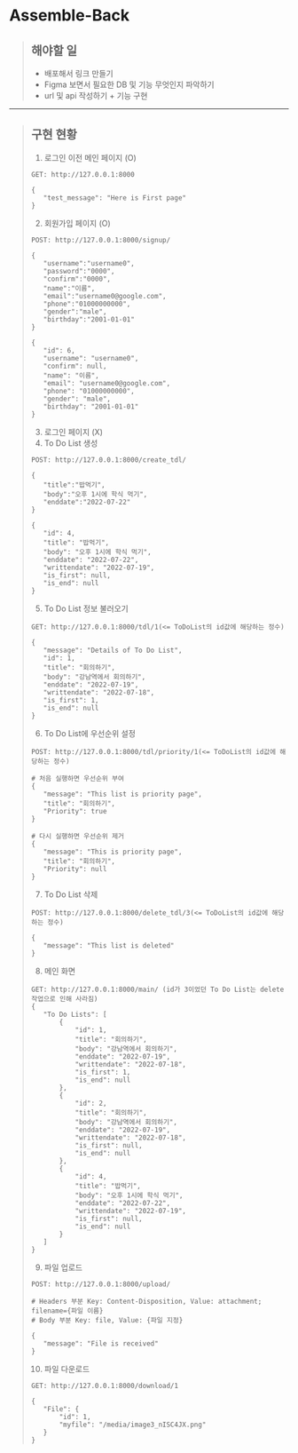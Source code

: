 # Assemble-Back
> ## 해야할 일
> * 배포해서 링크 만들기 
> * Figma 보면서 필요한 DB 및 기능 무엇인지 파악하기 
> * url 및 api 작성하기 + 기능 구현
---
> ## 구현 현황
> 1. 로그인 이전 메인 페이지 (O)  
> <pre><code>GET: http://127.0.0.1:8000
>   
>{
>    "test_message": "Here is First page"
>}
></code></pre>  
> 2. 회원가입 페이지 (O)
> <pre><code>POST: http://127.0.0.1:8000/signup/
>
>{
>    "username":"username0",
>    "password":"0000",
>    "confirm":"0000",
>    "name":"이름",
>    "email":"username0@google.com",
>    "phone":"01000000000",
>    "gender":"male",
>    "birthday":"2001-01-01"
>}
>   
>{
>    "id": 6,
>    "username": "username0",
>    "confirm": null,
>    "name": "이름",
>    "email": "username0@google.com",
>    "phone": "01000000000",
>    "gender": "male",
>    "birthday": "2001-01-01"
>}
></code></pre>
> 3. 로그인 페이지 (X)
> 4. To Do List 생성
> <pre><code>POST: http://127.0.0.1:8000/create_tdl/
>
>{
>    "title":"밥먹기",
>    "body":"오후 1시에 학식 먹기",
>    "enddate":"2022-07-22"
>}
>   
>{
>    "id": 4,
>    "title": "밥먹기",
>    "body": "오후 1시에 학식 먹기",
>    "enddate": "2022-07-22",
>    "writtendate": "2022-07-19",
>    "is_first": null,
>    "is_end": null
>}
></code></pre>
> 5. To Do List 정보 불러오기
> <pre><code>GET: http://127.0.0.1:8000/tdl/1(<= ToDoList의 id값에 해당하는 정수)
>   
>{
>    "message": "Details of To Do List",
>    "id": 1,
>    "title": "회의하기",
>    "body": "강남역에서 회의하기",
>    "enddate": "2022-07-19",
>    "writtendate": "2022-07-18",
>    "is_first": 1,
>    "is_end": null
>}
></code></pre>
> 6. To Do List에 우선순위 설정
><pre><code>POST: http://127.0.0.1:8000/tdl/priority/1(<= ToDoList의 id값에 해당하는 정수)
>   
> # 처음 실행하면 우선순위 부여
>{
>    "message": "This list is priority page",
>    "title": "회의하기",
>    "Priority": true
>}
>
> # 다시 실행하면 우선순위 제거
>{
>    "message": "This is priority page",
>    "title": "회의하기",
>    "Priority": null
>}
></code></pre>
> 7. To Do List 삭제
><pre><code>POST: http://127.0.0.1:8000/delete_tdl/3(<= ToDoList의 id값에 해당하는 정수)
>   
>{
>    "message": "This list is deleted"
>}
></code></pre>
> 8. 메인 화면 
><pre><code>GET: http://127.0.0.1:8000/main/ (id가 3이었던 To Do List는 delete 작업으로 인해 사라짐)
>{
>    "To Do Lists": [
>        {
>            "id": 1,
>            "title": "회의하기",
>            "body": "강남역에서 회의하기",
>            "enddate": "2022-07-19",
>            "writtendate": "2022-07-18",
>            "is_first": 1,
>            "is_end": null
>        },
>        {
>            "id": 2,
>            "title": "회의하기",
>            "body": "강남역에서 회의하기",
>            "enddate": "2022-07-19",
>            "writtendate": "2022-07-18",
>            "is_first": null,
>            "is_end": null
>        },
>        {
>            "id": 4,
>            "title": "밥먹기",
>            "body": "오후 1시에 학식 먹기",
>            "enddate": "2022-07-22",
>            "writtendate": "2022-07-19",
>            "is_first": null,
>            "is_end": null
>        }
>    ]
>}
></code></pre>
> 9. 파일 업로드
><pre><code>POST: http://127.0.0.1:8000/upload/
>   
># Headers 부분 Key: Content-Disposition, Value: attachment; filename={파일 이름}
># Body 부분 Key: file, Value: {파일 지정}
>
>{
>    "message": "File is received"
>}
></code></pre>
> 10. 파일 다운로드
><pre><code>GET: http://127.0.0.1:8000/download/1
>   
>{
>    "File": {
>        "id": 1,
>        "myfile": "/media/image3_nISC4JX.png"
>    }
>}
></code></pre>